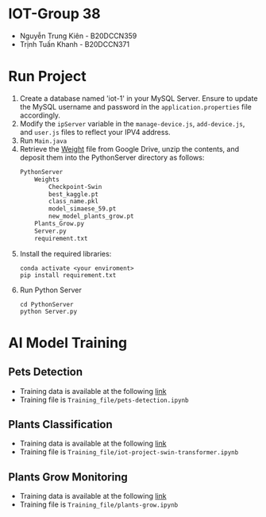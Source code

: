 # IOT-Group 38
- Nguyễn Trung Kiên - B20DCCN359 
- Trịnh Tuấn Khanh - B20DCCN371
# Run Project
1. Create a database named 'iot-1' in your MySQL Server. Ensure to update the MySQL username and password in the `application.properties` file accordingly.
2. Modify the `ipServer` variable in the `manage-device.js`, `add-device.js`, and `user.js` files to reflect your IPV4 address.
3. Run `Main.java`
4. Retrieve the [Weight](https://drive.google.com/file/d/1tBKcUIYnt359pCh4K17tSwWfGAVvfeA1/view?usp=drive_link) file from Google Drive, unzip the contents, and deposit them into the PythonServer directory as follows:
    ```bash 
   PythonServer
        Weights
            Checkpoint-Swin
            best_kaggle.pt
            class_name.pkl
            model_simaese_59.pt
            new_model_plants_grow.pt
        Plants_Grow.py
        Server.py
        requirement.txt
   ```
5. Install the required libraries:
   ```commandline
   conda activate <your enviroment>
   pip install requirement.txt
   ```
6. Run Python Server
   ```commandline
   cd PythonServer 
   python Server.py
   ```
# AI Model Training
## Pets Detection
- Training data is available at the following [link](https://universe.roboflow.com/ptit-2htcv/plants-pets-detection/browse?queryText=class%3A200&pageSize=50&startingIndex=0&browseQuery=true)
- Training file is `Training_file/pets-detection.ipynb`
## Plants Classification
- Training data is available at the following [link](https://drive.google.com/file/d/1bDMLxHY5U7oZGbfFgtTtTjbGHUhUN4vN/view?usp=drive_link)
- Training file is `Training_file/iot-project-swin-transformer.ipynb`
## Plants Grow Monitoring
- Training data is available at the following [link](https://drive.google.com/file/d/1bDMLxHY5U7oZGbfFgtTtTjbGHUhUN4vN/view?usp=drive_link)
- Training file is `Training_file/plants-grow.ipynb`
